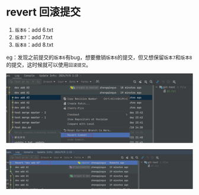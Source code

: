 # revert 回滚提交

1. `版本6`：add 6.txt
2. `版本7`：add 7.txt
3. `版本8`：add 8.txt

eg：发现之前提交的`版本6`有bug，想要撤销`版本6`的提交，但又想保留`版本7`和`版本8`的提交，这时候就可以使用`回滚提交`。

![](./images/20-revert-回滚提交_1725730566904.png)

![](./images/20-revert-回滚提交_1725730585640.png)

